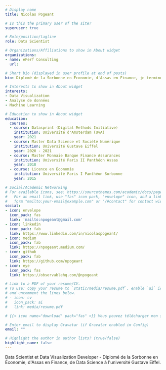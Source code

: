 ```yaml
---
# Display name
title: Nicolas Pogeant

# Is this the primary user of the site?
superuser: true

# Role/position/tagline
role: Data Scientist

# Organizations/Affiliations to show in About widget
organizations:
- name: ePerf Consulting
  url: 

# Short bio (displayed in user profile at end of posts)
bio: Diplomé de la Sorbonne en Économie, d'Assas en Finance, je termine actuellement un second master en Data Science à l'Université Gustave Eiffel. J'ai pris goût pour le Big Data il y a plusieurs années maintenant.

# Interests to show in About widget
interests:
- Data Visualization
- Analyse de données
- Machine Learning

# Education to show in About widget
education:
  courses:
  - course: Datasprint (Digital Methods Initiative)
    institution: Université d'Amsterdam (UvA)
    year: 2021   
  - course: Master Data Science et Société Numérique
    institution: Université Gustave Eiffel
    year: 2020 - 2021
  - course: Master Monnaie Banque Finance Assurances
    institution: Université Paris II Panthéon Assas
    year: 2018
  - course: Licence en Economie
    institution: Université Paris I Panthéon Sorbonne
    year: 2015

# Social/Academic Networking
# For available icons, see: https://sourcethemes.com/academic/docs/page-builder/#icons
#   For an email link, use "fas" icon pack, "envelope" icon, and a link in the
#   form "mailto:your-email@example.com" or "/#contact" for contact widget.
social:
- icon: envelope
  icon_pack: fas
  link: 'mailto:npogeant@gmail.com'
- icon: linkedin
  icon_pack: fab
  link: https://www.linkedin.com/in/nicolaspogeant/
- icon: medium
  icon_pack: fab
  link: https://npogeant.medium.com/
- icon: github
  icon_pack: fab
  link: https://github.com/npogeant
- icon: eye
  icon_pack: fas
  link: https://observablehq.com/@npogeant

# Link to a PDF of your resume/CV.
# To use: copy your resume to `static/media/resume.pdf`, enable `ai` icons in `params.toml`, 
# and uncomment the lines below.
# - icon: cv
#   icon_pack: ai
#   link: media/resume.pdf 

# {{< icon name="download" pack="fas" >}} Vous pouvez télécharger mon {{< staticref "media/CV Nicolas Pogeant.pdf" "newtab" >}}CV{{< /staticref >}}.

# Enter email to display Gravatar (if Gravatar enabled in Config)
email: ""

# Highlight the author in author lists? (true/false)
highlight_name: false
---
```


Data Scientist et Data Visualization Developer - Diplomé de la Sorbonne en Économie, d'Assas en Finance, de Data Science à l'université Gustave Eiffel.
